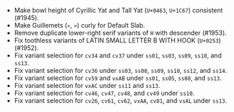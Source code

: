 * Make bowl height of Cyrillic Yat and Tall Yat (`U+0463`, `U+1C67`) consistent (#1945).
* Make Guillemets (`«`, `»`) curly for Default Slab.
* Remove duplicate lower-right serif variants of `H` with descender (#1953).
* Fix toothless variants of LATIN SMALL LETTER B WITH HOOK (`U+0253`) (#1952).
* Fix variant selection for `cv34` and `cv37` under `ss01`, `ss03`, `ss09`, `ss10`, and `ss13`.
* Fix variant selection for `cv36` under `ss03`, `ss08`, `ss09`, `ss10`, `ss12`, and `ss14`.
* Fix variant selection for `cv59` and `vxAB` under `ss01`, `ss05`, `ss08`, and `ss13`.
* Fix variant selection for `vxAC` under `ss11` and `ss13`.
* Fix variant selection for `cv46`, `cv47`, `cv48`, and `cv49` under `ss10`.
* Fix variant selection for `cv26`, `cv61`, `cv62`, `vxAA`, `cv81`, and `vsAL` under `ss13`.
